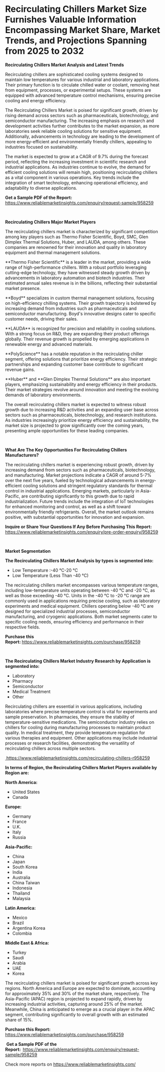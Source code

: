 <p><h1>Recirculating Chillers Market Size Furnishes Valuable Information Encompassing Market Share, Market Trends, and Projections Spanning from 2025 to 2032</h1></p><p><strong>Recirculating Chillers Market Analysis and Latest Trends</strong></p>
<p><p>Recirculating chillers are sophisticated cooling systems designed to maintain low temperatures for various industrial and laboratory applications. Their primary function is to circulate chilled water or coolant, removing heat from equipment, processes, or experimental setups. These systems are equipped with advanced temperature control mechanisms, ensuring precise cooling and energy efficiency.</p><p>The Recirculating Chillers Market is poised for significant growth, driven by rising demand across sectors such as pharmaceuticals, biotechnology, and semiconductor manufacturing. The increasing emphasis on research and development activities further contributes to the market expansion, as more laboratories seek reliable cooling solutions for sensitive equipment. Additionally, advancements in technology are leading to the development of more energy-efficient and environmentally friendly chillers, appealing to industries focused on sustainability.</p><p>The market is expected to grow at a CAGR of 9.7% during the forecast period, reflecting the increasing investment in scientific research and industrial applications. As industries continue to evolve, the demand for efficient cooling solutions will remain high, positioning recirculating chillers as a vital component in various operations. Key trends include the integration of smart technology, enhancing operational efficiency, and adaptability to diverse applications.</p></p>
<p><strong>Get a Sample PDF of the Report:&nbsp;</strong> <a href="https://www.reliablemarketinsights.com/enquiry/request-sample/958259?utm_campaign=2451&utm_medium=2&utm_source=Github&utm_content=ia&utm_term=17022025&utm_id=recirculating-chillers">https://www.reliablemarketinsights.com/enquiry/request-sample/958259</a></p>
<p>&nbsp;</p>
<p><strong>Recirculating Chillers Major Market Players</strong></p>
<p><p>The recirculating chillers market is characterized by significant competition among key players such as Thermo Fisher Scientific, Boyd, SMC, Glen Dimplex Thermal Solutions, Huber, and LAUDA, among others. These companies are renowned for their innovation and quality in laboratory equipment and thermal management solutions.</p><p>**Thermo Fisher Scientific** is a leader in the market, providing a wide range of high-performance chillers. With a robust portfolio leveraging cutting-edge technology, they have witnessed steady growth driven by advancements in laboratory automation and biotech industries. Their estimated annual sales revenue is in the billions, reflecting their substantial market presence.</p><p>**Boyd** specializes in custom thermal management solutions, focusing on high-efficiency chilling systems. Their growth trajectory is bolstered by increasing demand from industries such as pharmaceuticals and semiconductor manufacturing. Boyd's innovative designs cater to specific customer needs, driving their sales.</p><p>**LAUDA** is recognized for precision and reliability in cooling solutions. With a strong focus on R&D, they are expanding their product offerings globally. Their revenue growth is propelled by emerging applications in renewable energy and advanced materials.</p><p>**PolyScience** has a notable reputation in the recirculating chiller segment, offering solutions that prioritize energy efficiency. Their strategic partnerships and expanding customer base contribute to significant revenue gains.</p><p>**Huber** and **Glen Dimplex Thermal Solutions** are also important players, emphasizing sustainability and energy efficiency in their products. Their market strategies revolve around innovation and meeting the evolving demands of laboratory environments.</p><p>The overall recirculating chillers market is expected to witness robust growth due to increasing R&D activities and an expanding user base across sectors such as pharmaceuticals, biotechnology, and research institutions. As industries increasingly prioritize energy efficiency and sustainability, the market size is projected to grow significantly over the coming years, presenting ample opportunities for these leading companies.</p></p>
<p>&nbsp;</p>
<p><strong>What Are The Key Opportunities For Recirculating Chillers Manufacturers?</strong></p>
<p><p>The recirculating chillers market is experiencing robust growth, driven by increasing demand from sectors such as pharmaceuticals, biotechnology, and manufacturing. Market projections indicate a CAGR of around 5-7% over the next five years, fueled by technological advancements in energy-efficient cooling solutions and stringent regulatory standards for thermal control in industrial applications. Emerging markets, particularly in Asia-Pacific, are contributing significantly to this growth due to rapid industrialization. Future trends include the integration of IoT technologies for enhanced monitoring and control, as well as a shift toward environmentally friendly refrigerants. Overall, the market outlook remains positive, with substantial opportunities for innovation and expansion.</p></p>
<p><strong>Inquire or Share Your Questions If Any Before Purchasing This Report:</strong> <a href="https://www.reliablemarketinsights.com/enquiry/pre-order-enquiry/958259?utm_campaign=2451&utm_medium=2&utm_source=Github&utm_content=ia&utm_term=17022025&utm_id=recirculating-chillers">https://www.reliablemarketinsights.com/enquiry/pre-order-enquiry/958259</a></p>
<p>&nbsp;</p>
<p><strong>Market Segmentation</strong></p>
<p><strong>The Recirculating Chillers Market Analysis by types is segmented into:</strong></p>
<p><ul><li>Low Temperature :-40 °C-20 °C</li><li>Low Temperature (Less Than -40 °C)</li></ul></p>
<p><p>The recirculating chillers market encompasses various temperature ranges, including low-temperature units operating between -40 °C and -20 °C, as well as those exceeding -40 °C. Units in the -40 °C to -20 °C range are commonly used in applications requiring precise cooling, such as laboratory experiments and medical equipment. Chillers operating below -40 °C are designed for specialized industrial processes, semiconductor manufacturing, and cryogenic applications. Both market segments cater to specific cooling needs, ensuring efficiency and performance in their respective fields.</p></p>
<p><strong>Purchase this Report:&nbsp;</strong><a href="https://www.reliablemarketinsights.com/purchase/958259?utm_campaign=2451&utm_medium=2&utm_source=Github&utm_content=ia&utm_term=17022025&utm_id=recirculating-chillers">https://www.reliablemarketinsights.com/purchase/958259</a></p>
<p>&nbsp;</p>
<p><strong>The Recirculating Chillers Market Industry Research by Application is segmented into:</strong></p>
<p><ul><li>Laboratory</li><li>Pharmacy</li><li>Semiconductor</li><li>Medical Treatment</li><li>Other</li></ul></p>
<p><p>Recirculating chillers are essential in various applications, including laboratories where precise temperature control is vital for experiments and sample preservation. In pharmacies, they ensure the stability of temperature-sensitive medications. The semiconductor industry relies on chillers for cooling during manufacturing processes to maintain product quality. In medical treatment, they provide temperature regulation for various therapies and equipment. Other applications may include industrial processes or research facilities, demonstrating the versatility of recirculating chillers across multiple sectors.</p></p>
<p><a href="https://www.reliablemarketinsights.com/recirculating-chillers-r958259?utm_campaign=2451&utm_medium=2&utm_source=Github&utm_content=ia&utm_term=17022025&utm_id=recirculating-chillers">&nbsp;https://www.reliablemarketinsights.com/recirculating-chillers-r958259</a></p>
<p><strong>In terms of Region, the Recirculating Chillers Market Players available by Region are:</strong></p>
<p>
    <p> <strong> North America: </strong>
        <ul>
            <li>United States</li>
            <li>Canada</li>
        </ul>
        </p> 
    <p> <strong> Europe: </strong>
        <ul>
            <li>Germany</li>
            <li>France</li>
            <li>U.K.</li>
            <li>Italy</li>
            <li>Russia</li>
        </ul>
        </p> 
    <p> <strong> Asia-Pacific: </strong>
        <ul>
            <li>China</li>
            <li>Japan</li>
            <li>South Korea</li>
            <li>India</li>
            <li>Australia</li>
            <li>China Taiwan</li>
            <li>Indonesia</li>
            <li>Thailand</li>
            <li>Malaysia</li>
        </ul>
        </p> 
    <p> <strong> Latin America: </strong>
        <ul>
            <li>Mexico</li>
            <li>Brazil</li>
            <li>Argentina Korea</li>
            <li>Colombia</li>
        </ul>
        </p> 
    <p> <strong> Middle East & Africa: </strong>
        <ul>
            <li>Turkey</li>
            <li>Saudi</li>
            <li>Arabia</li>
            <li>UAE</li>
            <li>Korea</li>
        </ul>
    </p>
    </p>
<p><p>The recirculating chillers market is poised for significant growth across key regions. North America and Europe are expected to dominate, accounting for approximately 35% and 30% of the market share, respectively. The Asia-Pacific (APAC) region is projected to expand rapidly, driven by increasing industrial activities, capturing around 25% of the market. Meanwhile, China is anticipated to emerge as a crucial player in the APAC segment, contributing significantly to overall growth with an estimated share of 15%.</p></p>
<p><strong>Purchase this Report: </strong><a href="https://www.reliablemarketinsights.com/purchase/958259?utm_campaign=2451&utm_medium=2&utm_source=Github&utm_content=ia&utm_term=17022025&utm_id=recirculating-chillers">https://www.reliablemarketinsights.com/purchase/958259</a></p>
<p>&nbsp;<strong>Get a Sample PDF of the Report:&nbsp;&nbsp;</strong><a href="https://www.reliablemarketinsights.com/enquiry/request-sample/958259?utm_campaign=2451&utm_medium=2&utm_source=Github&utm_content=ia&utm_term=17022025&utm_id=recirculating-chillers">https://www.reliablemarketinsights.com/enquiry/request-sample/958259</a></p>
<p><strong></strong></p>
<p>Check more reports on <a href="https://www.reliablemarketinsights.com/?utm_campaign=2451&utm_medium=2&utm_source=Github&utm_content=ia&utm_term=17022025&utm_id=recirculating-chillers">https://www.reliablemarketinsights.com/</a></p>